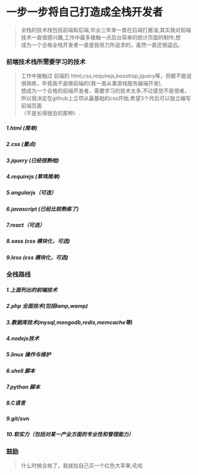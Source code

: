 # 一步一步将自己打造成全栈开发者

> 全栈的技术栈包括前端和后端,毕业三年来一直在后端打酱油,其实我对前端技术一直很感兴趣,工作中最多接触一点后台简单的统计页面的制作,想 <br/>
> 成为一个合格全栈开发者一直是我努力所追求的，虽然一直还很遥远。

### 前端技术栈所需要学习的技术

> 工作中接触过 前端的 html,css,requirejs,boostrap,jquery等，但都不能说很熟练，毕竟我不是做前端的(我一直从事游戏服务器端开发),<br/>
> 想成为一个合格的前端开发者，需要学习的技术太多,不过感觉不是很难，所以我决定在github上立项从最基础的css开始,希望3个月后可以独立编写前端页面<br/>
> （不是长得很丑的那种）.

##### 1.html (简单)
##### 2.css  (重点)
##### 3.jquery (已经很熟啦)
##### 4.requirejs (草鸡简单)
##### 5.angularjs（可选）
##### 6.javascript (已经比较熟练了)
##### 7.react（可选）
##### 8.sass (css 模块化，可选)
##### 9.less (css 模块化，可选)

### 全栈路线

##### 1.上面列出的前端技术
##### 2.php 全面技术(包括lamp,wamp)
##### 3.数据库技术(mysql,mongodb,redis,memcache等)
##### 4.nodejs技术
##### 5.linux 操作与维护
##### 6.shell 脚本
##### 7.python 脚本
##### 8.C语言
##### 9.git/svn
##### 10.软实力（包括对某一产业方面的专业性和管理能力）


### 鼓励

> 什么时候合格了，我就给自己买一个红色大苹果,吼哈

